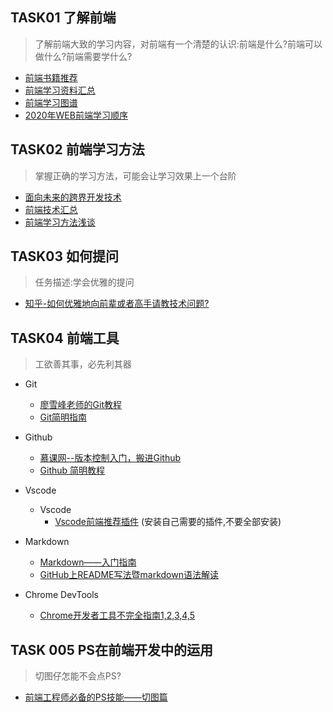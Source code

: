 ## TASK01 了解前端
> 了解前端大致的学习内容，对前端有一个清楚的认识:前端是什么?前端可以做什么?前端需要学什么?

+ [前端书籍推荐](https://www.zhihu.com/question/27471131/answer/1298702256?utm_source=wechat_session&utm_medium=social&utm_oi=872310991898161152)
+ [前端学习资料汇总](https://github.com/jsfront/src/blob/master/qq.md)
+ [前端学习图谱](https://github.com/airyland/Jsource)
+ [2020年WEB前端学习顺序](https://www.zhihu.com/question/27471131/answer/1298702256?utm_source=wechat_session&utm_medium=social&utm_oi=872310991898161152)

## TASK02 前端学习方法
> 掌握正确的学习方法，可能会让学习效果上一个台阶

+  [面向未来的跨界开发技术](https://zhuanlan.zhihu.com/p/23968878?refer=full-stack)
+  [前端技术汇总](https://www.cnblogs.com/zyx110/p/10656548.html)
+  [前端学习方法浅谈](https://www.zhihu.com/question/55058833/answer/142490051)

## TASK03 如何提问
> 任务描述:学会优雅的提问

+ [知乎-如何优雅地向前辈或者高手请教技术问题?](https://www.zhihu.com/question/25464141)


## TASK04 前端工具
> 工欲善其事，必先利其器

+ Git
	+ [廖雪峰老师的Git教程](http://www.liaoxuefeng.com/wiki/0013739516305929606dd18361248578c67b8067c8c017b000/)
	+  [Git简明指南](http://www.bootcss.com/p/git-guide/)
+ Github
	+ [慕课网--版本控制入门，搬进Github](http://www.imooc.com/learn/390)
	+ [Github 简明教程](http://www.runoob.com/w3cnote/git-guide.html)
+ Vscode
	+ Vscode
		+ [Vscode前端推荐插件](https://segmentfault.com/a/1190000006697219) (安装自己需要的插件,不要全部安装)
	
+ Markdown
	+ [Markdown——入门指南](http://www.jianshu.com/p/1e402922ee32/)
	+ [GitHub上README写法暨markdown语法解读](http://www.tuicool.com/articles/zIJrEjn)  
+ Chrome DevTools
	+ [Chrome开发者工具不完全指南1,2,3,4,5](https://blog.csdn.net/m0_37438418/article/details/80702459) 

## TASK 005 PS在前端开发中的运用
> 切图仔怎能不会点PS?

+ [前端工程师必备的PS技能——切图篇](https://www.imooc.com/article/44279)

  

